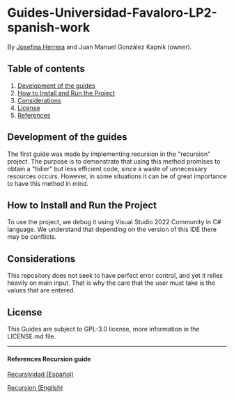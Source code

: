 # Guides-Universidad-Favaloro-LP2-spanish-work
By [Josefina Herrera](https://github.com/josefinaherrera98) and Juan Manuel González Kapnik (owner).

## Table of contents
1. [Development of the guides](#description)
2. [How to Install and Run the Project](#howto)
3. [Considerations](#considerations)
4. [License](#license)
5. [References](#references)

## Development of the guides <a name="description"></a>

The first guide was made by implementing recursion in the "recursion" project. The purpose is to demonstrate that using this method promises to obtain a "tidier" but less efficient code, since a waste of unnecessary resources occurs. However, in some situations it can be of great importance to have this method in mind.

## How to Install and Run the Project <a name="howto"></a>

To use the project, we debug it using Visual Studio 2022 Community in C# language. We understand that depending on the version of this IDE there may be conflicts.

## Considerations <a name="considerations"></a>

This repository does not seek to have perfect error control, and yet it relies heavily on main input. That is why the care that the user must take is the values that are entered.

## License <a name="license"></a>
This Guides are subject to GPL-3.0 license, more information in the LICENSE.md file.

---

#### References Recursion guide <a name="references"></a>
[Recursividad (Español)](https://www.tutorialesprogramacionya.com/csharpya/detalleconcepto.php?codigo=175#:~:text=La%20recursividad%20es%20un%20concepto,que%20el%20método%20es%20recursivo.)

[Recursion (English)](https://www.c-sharpcorner.com/UploadFile/955025/C-Sharp-interview-questions-part4what-is-a-recursive-function-in/)
